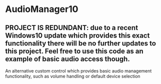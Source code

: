 # AudioManager10

## PROJECT IS REDUNDANT: due to a recent Windows10 update which provides this exact functionality there will be no further updates to this project. Feel free to use this code as an example of basic audio access though.

An alternative custom control which provides basic audio management functionality, such as volume handling or default device selection
